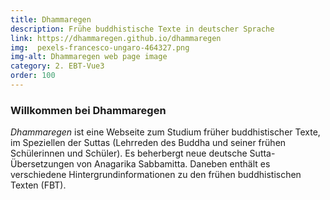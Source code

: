 ```yaml
---
title: Dhammaregen
description: Frühe buddhistische Texte in deutscher Sprache
link: https://dhammaregen.github.io/dhammaregen
img:  pexels-francesco-ungaro-464327.png
img-alt: Dhammaregen web page image
category: 2. EBT-Vue3
order: 100
---
```

### Willkommen bei Dhammaregen
*Dhammaregen* ist eine Webseite zum Studium früher buddhistischer Texte, im Speziellen der Suttas (Lehrreden des Buddha und seiner frühen Schülerinnen und Schüler). Es beherbergt neue deutsche Sutta-Übersetzungen von Anagarika Sabbamitta. Daneben enthält es verschiedene Hintergrundinformationen zu den frühen buddhistischen Texten (FBT).


